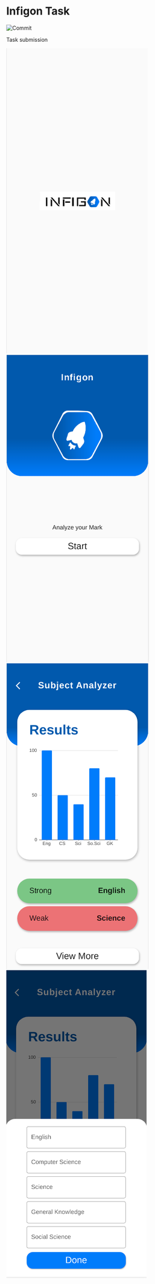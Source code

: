 # Infigon Task

![Commit](https://github.com/delta/fest-android/workflows/Check%20Commit/badge.svg)

Task submission

![alt text](screenshots/screen_1.png "Title Text")
&nbsp;&nbsp;
![alt text](screenshots/screen_2.png "Title Text")
&nbsp;&nbsp;
![alt text](screenshots/screen_3.png "Title Text")
&nbsp;&nbsp;
![alt text](screenshots/screen_4.png "Title Text")
